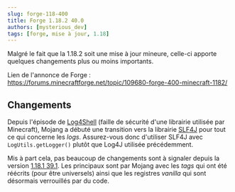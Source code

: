 ```yaml
---
slug: forge-118-400
title: Forge 1.18.2 40.0
authors: [mysterious_dev]
tags: [forge, mise à jour, 1.18]
---
```


Malgré le fait que la 1.18.2 soit une mise à jour mineure, celle-ci apporte quelques changements plus ou moins importants.

<!--truncate-->

Lien de l'annonce de Forge : https://forums.minecraftforge.net/topic/109680-forge-400-minecraft-1182/

## Changements

Depuis l'épisode de [Log4Shell](https://www.minecraft.net/fr-fr/article/important-message--security-vulnerability-java-edition) (faille de sécurité d'une librairie utilisée par Minecraft), Mojang a débuté une transition vers la librairie [SLF4J](https://www.slf4j.org/) pour tout ce qui concerne les _logs_. Assurez-vous donc d'utiliser SLF4J avec `LogUtils.getLogger()` plutôt que Log4J utilisée précédemment.

Mis à part cela, pas beaucoup de changements sont à signaler depuis la version [1.18.1 39.1](forge-118-391).
Les principaux sont par Mojang avec les _tags_ qui ont été réécrits (pour être universels) ainsi que les registres _vanilla_ qui sont désormais verrouillés par du code.